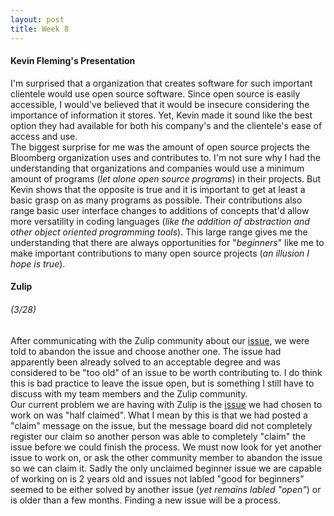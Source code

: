 ```yaml
---
layout: post
title: Week 8
---
```


#### Kevin Fleming's Presentation
I'm surprised that a organization that creates software for such important clientele would use open source software. Since open source is easily accessible, I would've believed that it would be insecure considering the importance of information it stores. Yet, Kevin made it sound like the best option they had available for both his company's and the clientele's ease of access and use.  
The biggest surprise for me was the amount of open source projects the Bloomberg organization uses and contributes to. I'm not sure why I had the understanding that organizations and companies would use a minimum amount of programs (_let alone open source programs_) in their projects. But Kevin shows that the opposite is true and it is important to get at least a basic grasp on as many programs as possible. Their contributions also range basic user interface changes to additions of concepts that'd allow more versatility in coding languages (_like the addition of abstraction and other object oriented programming tools_). This large range gives me the understanding that there are always opportunities for "_beginners_" like me to make important contributions to many open source projects (_an illusion I hope is true_).

#### Zulip
###### (3/28)
After communicating with the Zulip community about our [issue](https://github.com/zulip/zulip/issues/3938), we were told to abandon the issue and choose another one. The issue had apparently been already solved to an acceptable degree and was considered to be "too old" of an issue to be worth contributing to. I do think this is bad practice to leave the issue open, but is something I still have to discuss with my team members and the Zulip community.  
Our current problem we are having with Zulip is the [issue](https://github.com/zulip/zulip/issues/14377) we had chosen to work on was "half claimed". What I mean by this is that we had posted a "claim" message on the issue, but the message board did not completely register our claim so another person was able to completely "claim" the issue before we could finish the process. We must now look for yet another issue to work on, or ask the other community member to abandon the issue so we can claim it. Sadly the only unclaimed beginner issue we are capable of working on is 2 years old and issues not labled "good for beginners" seemed to be either solved by another issue (_yet remains labled "open"_) or is older than a few months. Finding a new issue will be a process.
